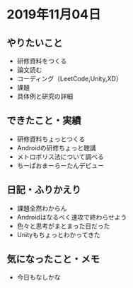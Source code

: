 # 2019年11月04日

## やりたいこと

- 研修資料をつくる
- 論文読む
- コーディング（LeetCode,Unity,XD）
- 課題
- 具体例と研究の詳細

## できたこと・実績

- 研修資料ちょっとつくる
- Androidの研修ちょっと聴講
- メトロボリス法について調べる
- ちーぱおまーらーたんデビュー

## 日記・ふりかえり

- 課題全然わからん
- Androidはなるべく速攻で終わらせよう
- 色々と思考がまとまった日だった
- Unityもちょっとわかってきた

## 気になったこと・メモ

- 今日もなしかな
